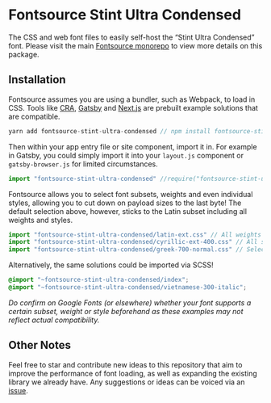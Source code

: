# Fontsource Stint Ultra Condensed

The CSS and web font files to easily self-host the “Stint Ultra Condensed” font. Please visit the main [Fontsource monorepo](https://github.com/DecliningLotus/fontsource) to view more details on this package.

## Installation

Fontsource assumes you are using a bundler, such as Webpack, to load in CSS. Tools like [CRA](https://create-react-app.dev/), [Gatsby](https://www.gatsbyjs.org/) and [Next.js](https://nextjs.org/) are prebuilt example solutions that are compatible.

```javascript
yarn add fontsource-stint-ultra-condensed // npm install fontsource-stint-ultra-condensed
```

Then within your app entry file or site component, import it in. For example in Gatsby, you could simply import it into your `layout.js` component or `gatsby-browser.js` for limited circumstances.

```javascript
import "fontsource-stint-ultra-condensed" //require("fontsource-stint-ultra-condensed")
```

Fontsource allows you to select font subsets, weights and even individual styles, allowing you to cut down on payload sizes to the last byte! The default selection above, however, sticks to the Latin subset including all weights and styles.

```javascript
import "fontsource-stint-ultra-condensed/latin-ext.css" // All weights and styles included.
import "fontsource-stint-ultra-condensed/cyrillic-ext-400.css" // All styles included.
import "fontsource-stint-ultra-condensed/greek-700-normal.css" // Select either normal or italic.
```

Alternatively, the same solutions could be imported via SCSS!

```scss
@import "~fontsource-stint-ultra-condensed/index";
@import "~fontsource-stint-ultra-condensed/vietnamese-300-italic";
```

_Do confirm on Google Fonts (or elsewhere) whether your font supports a certain subset, weight or style beforehand as these examples may not reflect actual compatibility._

## Other Notes

Feel free to star and contribute new ideas to this repository that aim to improve the performance of font loading, as well as expanding the existing library we already have. Any suggestions or ideas can be voiced via an [issue](https://github.com/DecliningLotus/fontsource/issues).
